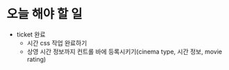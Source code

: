 # 오늘 해야 할 일
- ticket 완료
  - 시간 css 작업 완료하기
  - 상영 시간 정보까지 컨트롤 바에 등록시키기(cinema type, 시간 정보, movie rating)
